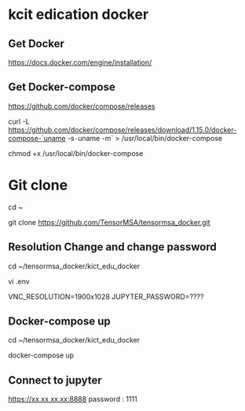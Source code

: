 
# kcit edication docker

##  Get Docker
https://docs.docker.com/engine/installation/


## Get Docker-compose
https://github.com/docker/compose/releases

curl -L https://github.com/docker/compose/releases/download/1.15.0/docker-compose-`uname -s`-`uname -m` > /usr/local/bin/docker-compose

chmod +x /usr/local/bin/docker-compose

# Git clone
cd ~

git clone https://github.com/TensorMSA/tensormsa_docker.git

## Resolution Change and change password
cd ~/tensormsa_docker/kict_edu_docker

vi .env 

VNC_RESOLUTION=1900x1028
JUPYTER_PASSWORD=????


## Docker-compose up
cd ~/tensormsa_docker/kict_edu_docker

docker-compose up


## Connect to jupyter
https://xx.xx.xx.xx:8888
password : 1111
